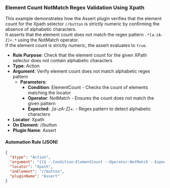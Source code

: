 ### Element Count NotMatch Regex Validation Using Xpath

This example demonstrates how the Assert plugin verifies that the element count for the Xpath selector `//button` is strictly numeric by confirming the absence of alphabetic characters.  
It asserts that the element count does not match the regex pattern `.*[a-zA-Z]+.*` using the NotMatch operator.  
If the element count is strictly numeric, the assert evaluates to `true`.

- **Rule Purpose**: Check that the element count for the given XPath selector does not contain alphabetic characters  
- **Type**: Action  
- **Argument**: Verify element count does not match alphabetic regex pattern  
  - **Parameters**:  
    - **Condition**: ElementCount - Checks the count of elements matching the locator  
    - **Operator**: NotMatch - Ensures the count does not match the given pattern  
    - **Expected**: .*[a-zA-Z]+.* - Regex pattern to detect alphabetic characters  
- **Locator**: Xpath  
- **On Element**: //button  
- **Plugin Name**: Assert  

#### Automation Rule (JSON)

```json
{
  "$type": "Action",
  "argument": "{{$ --Condition:ElementCount --Operator:NotMatch --Expected:.*[a-zA-Z]+.*}}",
  "locator": "Xpath",
  "onElement": "//button",
  "pluginName": "Assert"
}
```
